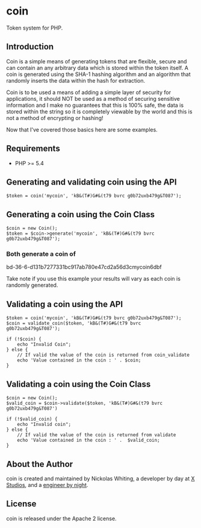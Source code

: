 # coin

Token system for PHP.

## Introduction

Coin is a simple means of generating tokens that are flexible, secure and
can contain an any arbitrary data which is stored within the token
itself. A coin is generated using the SHA-1 hashing algorithm and an algorithm
that randomly inserts the data within the hash for extraction.

Coin is to be used a means of adding a simple layer of security for applications,
it should NOT be used as a method of securing sensitive information and I make no guarantees that
this is 100% safe, the data is stored within the string so it is completely viewable by the world
and this is not a method of encrypting or hashing!

Now that I've covered those basics here are some examples.

## Requirements

* PHP >= 5.4

## Generating and validating coin using the API

    $token = coin('mycoin', 'kB&(T#)G#&(t79 bvrc g0b72uxb479g&T087');

## Generating a coin using the Coin Class

    $coin = new Coin();
    $token = $coin->generate('mycoin', 'kB&(T#)G#&(t79 bvrc g0b72uxb479g&T087');

### Both generate a coin of

bd-36-6-d131b7277331bc917ab780e47cd2a56d3cmycoin6dbf

Take note if you use this example your results will vary as each coin is randomly generated.

## Validating a coin using the API

    $token = coin('mycoin', 'kB&(T#)G#&(t79 bvrc g0b72uxb479g&T087');
    $coin = validate_coin($token, 'kB&(T#)G#&(t79 bvrc g0b72uxb479g&T087');
    
    if (!$coin) {
        echo "Invalid Coin";
    } else {
        // If valid the value of the coin is returned from coin_validate
        echo 'Value contained in the coin : ' . $coin;
    }

## Validating a coin using the Coin Class

    $coin = new Coin();
    $valid_coin = $coin->validate($token, 'kB&(T#)G#&(t79 bvrc g0b72uxb479g&T087')

    if (!$valid_coin) {
        echo "Invalid coin";
    } else {
        // If valid the value of the coin is returned from validate
        echo 'Value contained in the coin : ' .  $valid_coin;
    }

## About the Author

coin is created and maintained by Nickolas Whiting, a developer by day at [X Studios](http://www.xstudiosinc.com), and a [engineer by night](http://github.com/nwhitingx).

## License

coin is released under the Apache 2 license.
